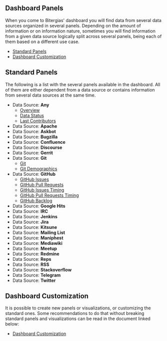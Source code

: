 ## Dashboard Panels

When you come to Bitergias' dashboard you will find data from several data sources
organized in several panels. Depending on the amount of information or on
information nature, sometimes you will find information from a given data
source logically split across several panels, being each of them based on a
different use case.

* [Standard Panels](#standard-panels)
* [Dashboard Customization](#dashboard-customization)

## Standard Panels

The following is a list with the several panels available in the dashboard. All of them are either dependent from a data source or contains information from several data sources at the same time.

* Data Source: **Any**
  * [Overview](overview.md)
  * [Data Status](data-status.md)
  * [Last Contributors](last-contributors.md)
* Data Source: **Apache**
* Data Source: **Askbot**
* Data Source: **Bugzilla**
* Data Source: **Confluence**
* Data Source: **Discourse**
* Data Source: **Gerrit**
* Data Source: **Git**
  * [Git](git.md)
  * [Git Demographics](git-demographics.md)
* Data Source: **GitHub**
  * [GitHub Issues](github-issues.md)
  * [GitHub Pull Requests](github-pullrequests.md)
  * [GitHub Issues Timing](github-issues-timing.md)
  * [GitHub Pull Requests Timing](github-pullrequests-timing.md)
  * [GitHub Backlog](github-backlog.md)
* Data Source: **Google Hits**
* Data Source: **IRC**
* Data Source: **Jenkins**
* Data Source: **Jira**
* Data Source: **Kitsune**
* Data Source: **Mailing List**
* Data Source: **Maniphest**
* Data Source: **Mediawiki**
* Data Source: **Meetup**
* Data Source: **Redmine**
* Data Source: **Reps**
* Data Source: **RSS**
* Data Source: **Stackoverflow**
* Data Source: **Telegram**
* Data Source: **Twitter**

## Dashboard Customization

It is possible to create new panels or visualizations, or customizing the standard ones. Some recommendations to do that without breaking standard panels and visualizations can be read in the document linked below: 

* [Dashboard Customization](dashboard-customization.md)
